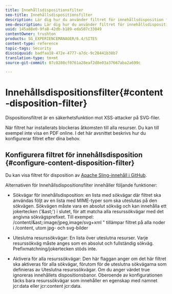 ```yaml
---
title: Innehållsdispositionsfilter
seo-title: Innehållsdispositionsfilter
description: Lär dig hur du använder filtret för innehållsdisposition för att förhindra XSS-attacker.
seo-description: Lär dig hur du använder filtret för innehållsdisposition för att förhindra XSS-attacker.
uuid: 145a88e0-9fa8-42db-b189-eda507c33049
contentOwner: trushton
products: SG_EXPERIENCEMANAGER/6.4/SITES
content-type: reference
topic-tags: Security
discoiquuid: badfaa18-472e-4777-a7dc-9c28441b38b7
translation-type: tm+mt
source-git-commit: 07c0280cf0761a28eaf2d8e03a37667aba2a699c

---
```



# Innehållsdispositionsfilter{#content-disposition-filter}

Dispositionsfiltret är en säkerhetsfunktion mot XSS-attacker på SVG-filer.

När filtret har installerats blockeras åtkomsten till alla resurser. Du kan till exempel inte visa en PDF online. I det här avsnittet beskrivs hur du konfigurerar filtret efter dina behov.

## Konfigurera filtret för innehållsdisposition {#configure-content-disposition-filter}

Du kan visa filtret för disposition av [Apache Sling-innehåll i GitHub](https://github.com/apache/sling-org-apache-sling-security/blob/master/src/main/java/org/apache/sling/security/impl/ContentDispositionFilterConfiguration.java).

Alternativen för Innehållsdispositionsfilter innehåller följande funktioner:

* Sökvägar för innehållsdisposition: en lista med sökvägar där filtret ska användas följt av en lista med MIME-typer som ska uteslutas på den sökvägen. Sökvägen måste vara en absolut sökväg och kan innehålla ett jokertecken (&#39;&amp;ast;&#39;) i slutet, för att matcha alla resurssökvägar med det angivna sökvägsprefixet. Till exempel: /content/&amp;ast;:image/jpeg,image/svg+xml &quot; tillämpar filtret på alla noder i /content, utom jpg- och svg-bilder

* Uteslutna resurssökvägar: En lista över uteslutna resurser. Varje resurssökväg måste anges som en absolut och fullständig sökväg. Prefixmatchning/jokertecken stöds inte.

* Aktivera för alla resurssökvägar: Den här flaggan anger om det här filtret ska aktiveras för alla sökvägar, förutom för de uteslutna sökvägarna som definieras av Uteslutna resurssökvägar. Om du anger värdet true ignoreras innehållets dispositionsbanor. Oberoende av konfigurationen täcks bara resurssökvägar som innehåller en egenskap med namnet jcr:data eller jcr:content jcr:data.

